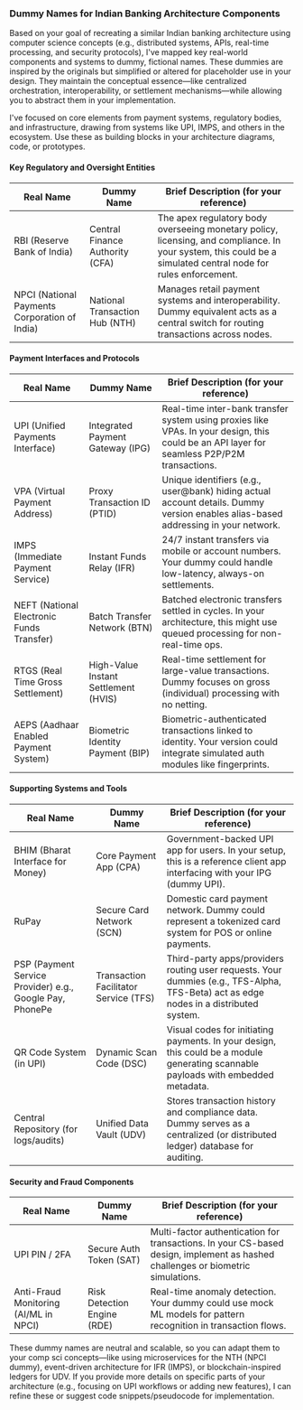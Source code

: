 ### Dummy Names for Indian Banking Architecture Components

Based on your goal of recreating a similar Indian banking architecture using computer science concepts (e.g., distributed systems, APIs, real-time processing, and security protocols), I've mapped key real-world components and systems to dummy, fictional names. These dummies are inspired by the originals but simplified or altered for placeholder use in your design. They maintain the conceptual essence—like centralized orchestration, interoperability, or settlement mechanisms—while allowing you to abstract them in your implementation.

I've focused on core elements from payment systems, regulatory bodies, and infrastructure, drawing from systems like UPI, IMPS, and others in the ecosystem. Use these as building blocks in your architecture diagrams, code, or prototypes.

#### Key Regulatory and Oversight Entities
| Real Name | Dummy Name | Brief Description (for your reference) |
|-----------|------------|---------------------------------------|
| RBI (Reserve Bank of India) | Central Finance Authority (CFA) | The apex regulatory body overseeing monetary policy, licensing, and compliance. In your system, this could be a simulated central node for rules enforcement. |
| NPCI (National Payments Corporation of India) | National Transaction Hub (NTH) | Manages retail payment systems and interoperability. Dummy equivalent acts as a central switch for routing transactions across nodes. |

#### Payment Interfaces and Protocols
| Real Name | Dummy Name | Brief Description (for your reference) |
|-----------|------------|---------------------------------------|
| UPI (Unified Payments Interface) | Integrated Payment Gateway (IPG) | Real-time inter-bank transfer system using proxies like VPAs. In your design, this could be an API layer for seamless P2P/P2M transactions. |
| VPA (Virtual Payment Address) | Proxy Transaction ID (PTID) | Unique identifiers (e.g., user@bank) hiding actual account details. Dummy version enables alias-based addressing in your network. |
| IMPS (Immediate Payment Service) | Instant Funds Relay (IFR) | 24/7 instant transfers via mobile or account numbers. Your dummy could handle low-latency, always-on settlements. |
| NEFT (National Electronic Funds Transfer) | Batch Transfer Network (BTN) | Batched electronic transfers settled in cycles. In your architecture, this might use queued processing for non-real-time ops. |
| RTGS (Real Time Gross Settlement) | High-Value Instant Settlement (HVIS) | Real-time settlement for large-value transactions. Dummy focuses on gross (individual) processing with no netting. |
| AEPS (Aadhaar Enabled Payment System) | Biometric Identity Payment (BIP) | Biometric-authenticated transactions linked to identity. Your version could integrate simulated auth modules like fingerprints. |

#### Supporting Systems and Tools
| Real Name | Dummy Name | Brief Description (for your reference) |
|-----------|------------|---------------------------------------|
| BHIM (Bharat Interface for Money) | Core Payment App (CPA) | Government-backed UPI app for users. In your setup, this is a reference client app interfacing with your IPG (dummy UPI). |
| RuPay | Secure Card Network (SCN) | Domestic card payment network. Dummy could represent a tokenized card system for POS or online payments. |
| PSP (Payment Service Provider) e.g., Google Pay, PhonePe | Transaction Facilitator Service (TFS) | Third-party apps/providers routing user requests. Your dummies (e.g., TFS-Alpha, TFS-Beta) act as edge nodes in a distributed system. |
| QR Code System (in UPI) | Dynamic Scan Code (DSC) | Visual codes for initiating payments. In your design, this could be a module generating scannable payloads with embedded metadata. |
| Central Repository (for logs/audits) | Unified Data Vault (UDV) | Stores transaction history and compliance data. Dummy serves as a centralized (or distributed ledger) database for auditing. |

#### Security and Fraud Components
| Real Name | Dummy Name | Brief Description (for your reference) |
|-----------|------------|---------------------------------------|
| UPI PIN / 2FA | Secure Auth Token (SAT) | Multi-factor authentication for transactions. In your CS-based design, implement as hashed challenges or biometric simulations. |
| Anti-Fraud Monitoring (AI/ML in NPCI) | Risk Detection Engine (RDE) | Real-time anomaly detection. Your dummy could use mock ML models for pattern recognition in transaction flows. |

These dummy names are neutral and scalable, so you can adapt them to your comp sci concepts—like using microservices for the NTH (NPCI dummy), event-driven architecture for IFR (IMPS), or blockchain-inspired ledgers for UDV. If you provide more details on specific parts of your architecture (e.g., focusing on UPI workflows or adding new features), I can refine these or suggest code snippets/pseudocode for implementation.
